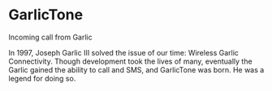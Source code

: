 # GarlicTone
Incoming call from Garlic

In 1997, Joseph Garlic III solved the issue of our time: Wireless Garlic Connectivity. Though development took the lives of many, eventually the Garlic gained the ability to call and SMS, and GarlicTone was born.
He was a legend for doing so. 
